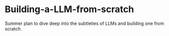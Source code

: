 # Building-a-LLM-from-scratch
Summer plan to dive deep into the subtleties of LLMs and building one from scratch.

